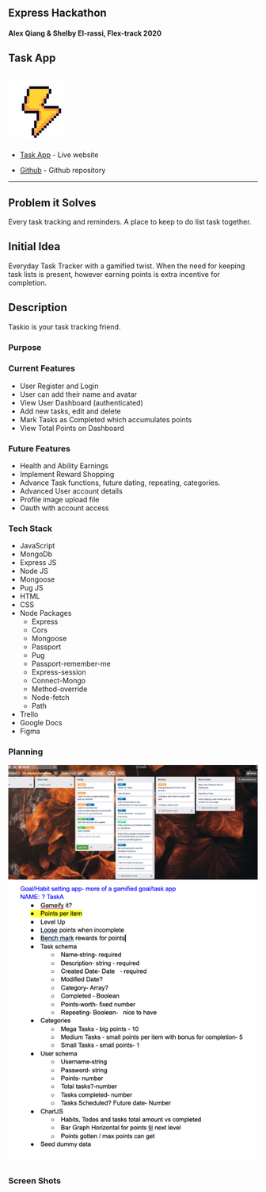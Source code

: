 ## Express Hackathon

#### Alex Qiang & Shelby El-rassi, Flex-track 2020

## Task App
![Pixel](public/images/bolt.png)
-----

* [Task App]( https://sleepy-falls-92191.herokuapp.com/) - Live website

* [Github](https://github.com/Shelby219/express_hackathon) - Github repository

-----

## Problem it Solves

Every task tracking and reminders. A place to keep to do list task together. 

## Initial Idea

Everyday Task Tracker with a gamified twist. When the need for keeping task lists is present, however earning points is extra incentive for completion. 

## Description

Taskio is your task tracking friend.

### Purpose

### Current Features

- User Register and Login
- User can add their name and avatar
- View User Dashboard (authenticated)
- Add new tasks, edit and delete
- Mark Tasks as Completed which accumulates points
- View Total Points on Dashboard


### Future Features

- Health and Ability Earnings
- Implement Reward Shopping
- Advance Task functions, future dating, repeating, categories.
- Advanced User account details
- Profile image upload file
- Oauth with account access 

### Tech Stack

- JavaScript
- MongoDb
- Express JS
- Node JS
- Mongoose
- Pug JS
- HTML
- CSS
- Node Packages
    - Express
    - Cors
    - Mongoose
    - Passport
    - Pug
    - Passport-remember-me
    - Express-session
    - Connect-Mongo
    - Method-override
    - Node-fetch
    - Path
- Trello
- Google Docs
- Figma 

### Planning
![Trello](docs/trello.png)
![Notes](docs/Notes.png)

### Screen Shots


